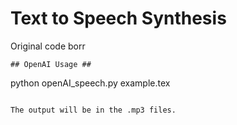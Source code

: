 # Text to Speech Synthesis #

Original code borr

```
## OpenAI Usage ##
```
python openAI_speech.py example.tex

```

The output will be in the .mp3 files.